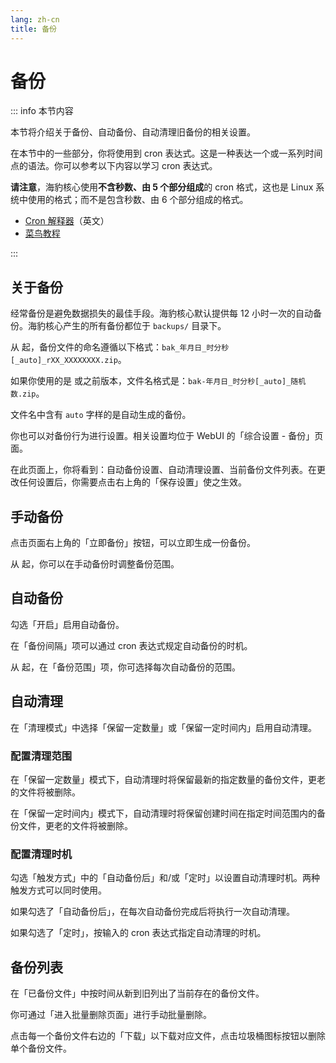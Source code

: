 ```yaml
---
lang: zh-cn
title: 备份
---
```


# 备份

::: info 本节内容

本节将介绍关于备份、自动备份、自动清理旧备份的相关设置。

在本节中的一些部分，你将使用到 cron 表达式。这是一种表达一个或一系列时间点的语法。你可以参考以下内容以学习 cron 表达式。

**请注意**，海豹核心使用**不含秒数、由 5 个部分组成**的 cron 格式，这也是 Linux 系统中使用的格式；而不是包含秒数、由 6 个部分组成的格式。

- [Cron 解释器](https://crontab.guru/)（英文）
- [菜鸟教程](https://www.runoob.com/w3cnote/linux-crontab-tasks.html)

:::

## 关于备份

经常备份是避免数据损失的最佳手段。海豹核心默认提供每 12 小时一次的自动备份。海豹核心产生的所有备份都位于 `backups/` 目录下。

从 <Badge type="tip" text="v1.4.6"/> 起，备份文件的命名遵循以下格式：`bak_年月日_时分秒[_auto]_rXX_XXXXXXXX.zip`。

如果你使用的是 <Badge type="tip" text="v1.4.5"/> 或之前版本，文件名格式是：`bak-年月日_时分秒[_auto]_随机数.zip`。

文件名中含有 `auto` 字样的是自动生成的备份。

你也可以对备份行为进行设置。相关设置均位于 WebUI 的「综合设置 - 备份」页面。

在此页面上，你将看到：自动备份设置、自动清理设置、当前备份文件列表。在更改任何设置后，你需要点击右上角的「保存设置」使之生效。

## 手动备份

点击页面右上角的「立即备份」按钮，可以立即生成一份备份。

从 <Badge type="tip" text="v1.4.6"/> 起，你可以在手动备份时调整备份范围。

## 自动备份

勾选「开启」启用自动备份。

在「备份间隔」项可以通过 cron 表达式规定自动备份的时机。

从 <Badge type="tip" text="v1.4.6"/> 起，在「备份范围」项，你可选择每次自动备份的范围。

## 自动清理

在「清理模式」中选择「保留一定数量」或「保留一定时间内」启用自动清理。

### 配置清理范围

在「保留一定数量」模式下，自动清理时将保留最新的指定数量的备份文件，更老的文件将被删除。

在「保留一定时间内」模式下，自动清理时将保留创建时间在指定时间范围内的备份文件，更老的文件将被删除。

### 配置清理时机

勾选「触发方式」中的「自动备份后」和/或「定时」以设置自动清理时机。两种触发方式可以同时使用。

如果勾选了「自动备份后」，在每次自动备份完成后将执行一次自动清理。

如果勾选了「定时」，按输入的 cron 表达式指定自动清理的时机。

## 备份列表

在「已备份文件」中按时间从新到旧列出了当前存在的备份文件。

你可通过「进入批量删除页面」进行手动批量删除。

点击每一个备份文件右边的「下载」以下载对应文件，点击垃圾桶图标按钮以删除单个备份文件。
